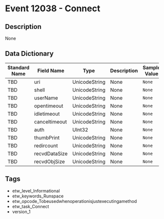 # Event 12038 - Connect

## Description
None

## Data Dictionary
|Standard Name|Field Name|Type|Description|Sample Value|
|---|---|---|---|---|
|TBD|uri|UnicodeString|None|`None`|
|TBD|shell|UnicodeString|None|`None`|
|TBD|userName|UnicodeString|None|`None`|
|TBD|opentimeout|UnicodeString|None|`None`|
|TBD|idletimeout|UnicodeString|None|`None`|
|TBD|canceltimeout|UnicodeString|None|`None`|
|TBD|auth|UInt32|None|`None`|
|TBD|thumbPrint|UnicodeString|None|`None`|
|TBD|redircount|UnicodeString|None|`None`|
|TBD|recvdDataSize|UnicodeString|None|`None`|
|TBD|recvdObjSize|UnicodeString|None|`None`|

## Tags
* etw_level_Informational
* etw_keywords_Runspace
* etw_opcode_Tobeusedwhenoperationisjustexecutingamethod
* etw_task_Connect
* version_1